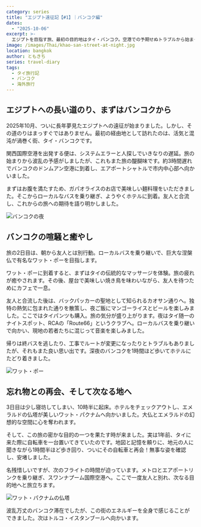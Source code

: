 ```yaml
---
category: series
title: "エジプト遠征記【#1】｜バンコク編"
dates:
  - "2025-10-06"
excerpt: >-
  エジプトを目指す旅、最初の目的地はタイ・バンコク。空港での予期せぬトラブルから始まった旅は、活気あふれる街の散策、ワット・ポーでの伝統的なマッサージ、そしてネオンきらめくカオサン通りの夜へと続きます。1年前に残した意外な忘れ物との再会も果たし、次なる目的地へと向かいます。
image: /images/Thai/khao-san-street-at-night.jpg
location: bangkok
author: ともきち
series: travel-diary
tags:
  - タイ旅行記
  - バンコク
  - 海外旅行
---
```


## エジプトへの長い道のり、まずはバンコクから

2025年10月、ついに長年夢見たエジプトへの遠征が始まりました。しかし、その道のりはまっすぐではありません。最初の経由地として訪れたのは、活気と混沌が渦巻く街、タイ・バンコクです。

関西国際空港を出発する便は、システムエラーと人探しでいきなりの遅延。旅の始まりから波乱の予感がしましたが、これもまた旅の醍醐味です。約3時間遅れでバンコクのドンムアン空港に到着し、エアポートシャトルで市内中心部へ向かいました。

まずはお腹を満たすため、ガパオライスのお店で美味しい麺料理をいただきました。そこからローカルなバスを乗り継ぎ、ようやくホテルに到着。友人と合流し、これからの旅への期待を語り明かしました。

![バンコクの夜](/images/Thai/khao-san-street-at-night.jpg)

## バンコクの喧騒と癒やし

旅の2日目は、朝から友人とは別行動。ローカルバスを乗り継いで、巨大な涅槃仏で有名なワット・ポーを目指します。

ワット・ポーに到着すると、まずはタイの伝統的なマッサージを体験。旅の疲れが癒やされます。その後、屋台で美味しい焼き鳥を味わいながら、友人を待つためにカフェで一息。

友人と合流した後は、バックパッカーの聖地として知られるカオサン通りへ。独特の熱気に包まれた通りを散策し、夜ご飯にマンゴーライスとビールを楽しみました。ここではタイパンツも購入。旅の気分が盛り上がります。夜はタイ随一のナイトスポット、RCAの「Route66」というクラブへ。ローカルバスを乗り継いで向かい、現地の若者たちに混じって音楽を楽しみました。

帰りは終バスを逃したり、工事でルートが変更になったりとトラブルもありましたが、それもまた良い思い出です。深夜のバンコクを1時間ほど歩いてホテルにたどり着きました。

![ワット・ポー](/images/Thai/wat-pho.jpg)

## 忘れ物との再会、そして次なる地へ

3日目は少し寝坊してしまい、10時半に起床。ホテルをチェックアウトし、エメラルドの仏塔が美しいワット・パクナムへ向かいました。大仏とエメラルドの幻想的な空間に心を奪われます。

そして、この旅の密かな目的の一つを果たす時が来ました。実は1年前、タイに来た際に自転車を一台置いてきていたのです。地図と記憶を頼りに、地元の人に聞きながら1時間半ほど歩き回り、ついにその自転車と再会！無事な姿を確認し、安堵しました。

名残惜しいですが、次のフライトの時間が迫っています。メトロとエアポートリンクを乗り継ぎ、スワンナプーム国際空港へ。ここで一度友人と別れ、次なる目的地へと旅立ちます。

![ワット・パクナムの仏塔](/images/Thai/ceiling-at-wat-pak-nam.jpg)

波乱万丈のバンコク滞在でしたが、この街のエネルギーを全身で感じることができました。次はトルコ・イスタンブールへ向かいます。